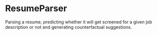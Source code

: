 # ResumeParser
Parsing a resume, predicting whether it will get screened for a given job description or not and generating counterfactual suggestions.


